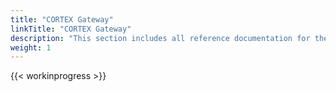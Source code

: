 ```yaml
---
title: "CORTEX Gateway"
linkTitle: "CORTEX Gateway"
description: "This section includes all reference documentation for the logs generated by CORTEX Gateway."
weight: 1
---
```


{{< workinprogress >}}
